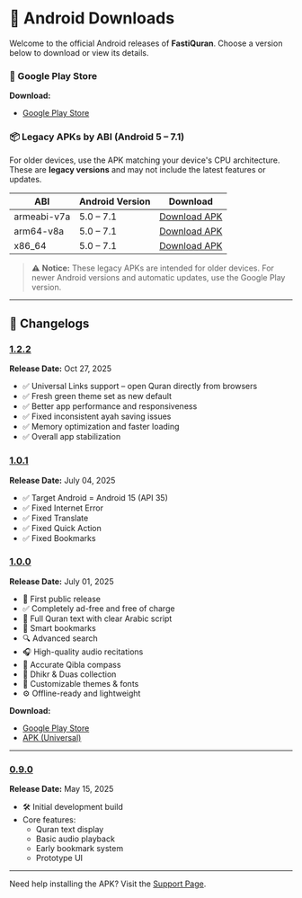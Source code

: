 # 📱 Android Downloads

Welcome to the official Android releases of **FastiQuran**. Choose a version below to download or view its details.

### 🎉 Google Play Store

**Download:**

- [Google Play Store](https://play.google.com/store/apps/details?id=com.flagodna.fastiquran)

### 📦 Legacy APKs by ABI (Android 5 – 7.1)

For older devices, use the APK matching your device's CPU architecture. These are **legacy versions** and may not include the latest features or updates.

| ABI         | Android Version | Download          |
| ----------- | --------------- | ----------------- |
| armeabi-v7a | 5.0 – 7.1       | [Download APK](#) |
| arm64-v8a   | 5.0 – 7.1       | [Download APK](#) |
| x86_64      | 5.0 – 7.1       | [Download APK](#) |

> ⚠️ **Notice:** These legacy APKs are intended for older devices. For newer Android versions and automatic updates, use the Google Play version.

---

## 🚀 Changelogs

### [1.2.2](#1.2.2)

<a id="1.2.2"></a>
**Release Date:** Oct 27, 2025

- ✅ Universal Links support – open Quran directly from browsers
- ✅ Fresh green theme set as new default
- ✅ Better app performance and responsiveness
- ✅ Fixed inconsistent ayah saving issues
- ✅ Memory optimization and faster loading
- ✅ Overall app stabilization

### [1.0.1](#1.0.1)

<a id="1.0.1"></a>
**Release Date:** July 04, 2025

- ✅ Target Android = Android 15 (API 35)
- ✅ Fixed Internet Error
- ✅ Fixed Translate
- ✅ Fixed Quick Action
- ✅ Fixed Bookmarks

### [1.0.0](#1.0.0)

<a id="1.0.0"></a>
**Release Date:** July 01, 2025

- 🎉 First public release
- ✅ Completely ad-free and free of charge
- 📖 Full Quran text with clear Arabic script
- 🔖 Smart bookmarks
- 🔍 Advanced search
- 🎧 High-quality audio recitations
- 🧭 Accurate Qibla compass
- 📿 Dhikr & Duas collection
- 🎨 Customizable themes & fonts
- ⚙️ Offline-ready and lightweight

**Download:**

- [Google Play Store](https://play.google.com/store/apps/details?id=com.flagodna.fastiquran)
- [APK (Universal)](https://github.com/Flagodna-Developer/fastiquran/releases/download/v1.0.0/app-release.apk)

---

### [0.9.0](#0.9.0)

<a id="0.9.0"></a>
**Release Date:** May 15, 2025

- 🛠️ Initial development build
- Core features:
  - Quran text display
  - Basic audio playback
  - Early bookmark system
  - Prototype UI

---

Need help installing the APK? Visit the [Support Page](https://flagodna.com/contact).
